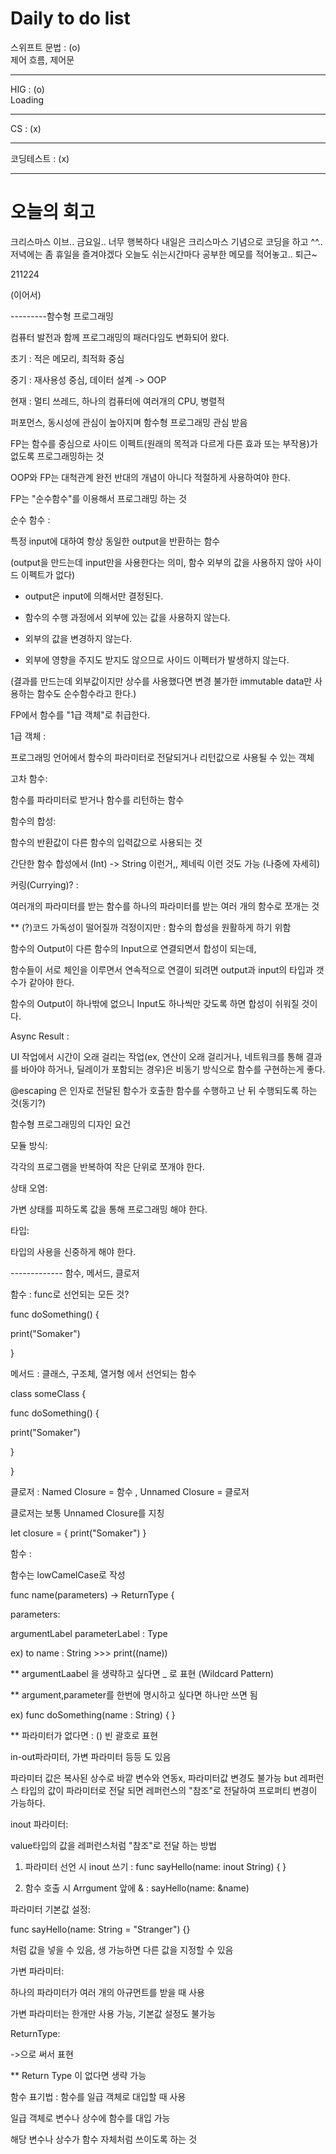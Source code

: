 # Daily to do list
스위프트 문법 : (o)   
제어 흐름, 제어문
- - -
HIG : (o)   
Loading
-- - -
CS : (x)   
- - -
코딩테스트 : (x)   

- - -
# 오늘의 회고
크리스마스 이브.. 금요일.. 너무 행복하다 내일은 크리스마스 기념으로 코딩을 하고 ^^.. 저녁에는 좀 휴일을 즐겨야겠다 
오늘도 쉬는시간마다 공부한 메모를 적어놓고.. 퇴근~

211224

(이어서)

---------함수형 프로그래밍

컴퓨터 발전과 함께 프로그래밍의 패러다임도 변화되어 왔다.

초기 : 적은 메모리, 최적화 중심

중기 : 재사용성 중심, 데이터 설계 -> OOP

현재 : 멀티 쓰레드, 하나의 컴퓨터에 여러개의 CPU, 병렬적

퍼포먼스, 동시성에 관심이 높아지며 함수형 프로그래밍 관심 받음

FP는 함수를 중심으로 사이드 이펙트(원래의 목적과 다르게 다른 효과 또는 부작용)가 없도록 프로그래밍하는 것

OOP와 FP는 대척관계 완전 반대의 개념이 아니다 적절하게 사용하여야 한다.

FP는 "순수함수"를 이용해서 프로그래밍 하는 것

순수 함수 :

특정 input에 대하여 항상 동일한 output을 반환하는 함수

(output을 만드는데 input만을 사용한다는 의미, 함수 외부의 값을 사용하지 않아 사이드 이펙트가 없다)

- output은 input에 의해서만 결정된다.

- 함수의 수행 과정에서 외부에 있는 값을 사용하지 않는다.

- 외부의 값을 변경하지 않는다.

- 외부에 영향을 주지도 받지도 않으므로 사이드 이펙터가 발생하지 않는다.

(결과를 만드는데 외부값이지만 상수를 사용했다면 변경 불가한 immutable data만 사용하는 함수도 순수함수라고 한다.)

FP에서 함수를 "1급 객체"로 취급한다.

1급 객체 :

프로그래밍 언어에서 함수의 파라미터로 전달되거나 리턴값으로 사용될 수 있는 객체

고차 함수:

함수를 파라미터로 받거나 함수를 리턴하는 함수

함수의 합성:

함수의 반환값이 다른 함수의 입력값으로 사용되는 것

간단한 함수 합성에서 (Int) -> String 이런거,, 제네릭 이런 것도 가능 (나중에 자세히)

커링(Currying)? :

여러개의 파라미터를 받는 함수를 하나의 파라미터를 받는 여러 개의 함수로 쪼개는 것

** (?)코드 가독성이 떨어질까 걱정이지만 : 함수의 합성을 원활하게 하기 위함

함수의 Output이 다른 함수의 Input으로 연결되면서 합성이 되는데,

함수들이 서로 체인을 이루면서 연속적으로 연결이 되려면 output과 input의 타입과 갯수가 같아야 한다.

함수의 Output이 하나밖에 없으니 Input도 하나씩만 갖도록 하면 합성이 쉬워질 것이다.

Async Result :

UI 작업에서 시간이 오래 걸리는 작업(ex, 연산이 오래 걸리거나, 네트워크를 통해 결과를 바아야 하거나, 딜레이가 포함되는 경우)은 비동기 방식으로 함수를 구현하는게 좋다.

@escaping 은 인자로 전달된 함수가 호출한 함수를 수행하고 난 뒤 수행되도록 하는 것(동기?)

함수형 프로그래밍의 디자인 요건

모듈 방식:

각각의 프로그램을 반복하여 작은 단위로 쪼개야 한다.

상태 오염:

가변 상태를 피하도록 값을 통해 프로그래밍 해야 한다.

타입:

타입의 사용을 신중하게 해야 한다.

------------- 함수, 메서드, 클로저

함수 : func로 선언되는 모든 것?

func doSomething() {

print("Somaker")

}

메서드 : 클래스, 구조체, 열거형 에서 선언되는 함수

class someClass {

func doSomething() {

print("Somaker")

}

}

클로저 : Named Closure = 함수 , Unnamed Closure = 클로저

클로저는 보통 Unnamed Closure를 지칭

let closure = { print("Somaker") }

함수 :

함수는 lowCamelCase로 작성

func name(parameters) -> ReturnType {

parameters:

argumentLabel parameterLabel : Type

ex) to name : String >>> print(\(name))

** argumentLaabel 을 생략하고 싶다면 _ 로 표현 (Wildcard Pattern)

** argument,parameter를 한번에 명시하고 싶다면 하나만 쓰면 됨

ex) func doSomething(name : String) { }

** 파라미터가 없다면 : () 빈 괄호로 표현

in-out파라미터, 가변 파라미터 등등 도 있음

파라미터 값은 복사된 상수로 바깥 변수와 연동x, 파라미터값 변경도 불가능 but 레퍼런스 타입의 값이 파라미터로 전달 되면 레퍼런스의 "참조"로 전달하여 프로퍼티 변경이 가능하다.

inout 파라미터:

value타입의 값을 레퍼런스처럼 "참조"로 전달 하는 방법

1. 파라미터 선언 시 inout 쓰기 : func sayHello(name: inout String) { }

2. 함수 호출 시 Arrgument 앞에 & : sayHello(name: &name)

파라미터 기본값 설정:

func sayHello(name: String = "Stranger") {}

처럼 값을 넣을 수 있음, 생 가능하면 다른 값을 지정할 수 있음

가변 파라미터:

하나의 파라미터가 여러 개의 아규먼트를 받을 때 사용

가변 파라미터는 한개만 사용 가능, 기본값 설정도 불가능

ReturnType:

->으로 써서 표현

** Return Type 이 없다면 생략 가능

함수 표기법 : 함수를 일급 객체로 대입할 때 사용

일급 객체로 변수나 상수에 함수를 대입 가능

해당 변수나 상수가 함수 자체처럼 쓰이도록 하는 것
